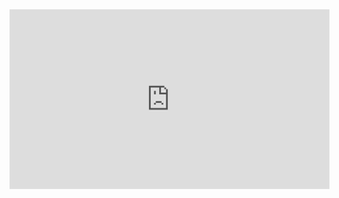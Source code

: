 ﻿<iframe width="560" height="315" src="https://www.youtube.com/embed/8igdJ3JCQIo?list=PL1DEQjXG2xnIwo6J_ffvWzXZDvWR9NEik" frameborder="0" allowfullscreen></iframe>